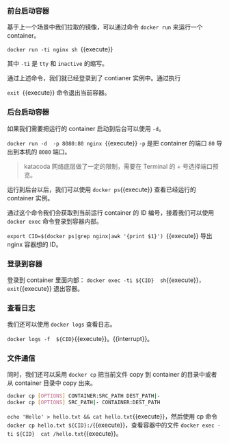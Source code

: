 ### 前台启动容器

基于上一个场景中我们拉取的镜像，可以通过命令 `docker run` 来运行一个 container。

`docker run -ti nginx sh `{{execute}}

其中 `-ti` 是 `tty` 和 `inactive` 的缩写。

通过上述命令，我们就已经登录到了 contianer 实例中。通过执行

`exit `{{execute}} 命令退出当前容器。



### 后台启动容器

如果我们需要把运行的 container 启动到后台可以使用 `-d`。

`docker run -d  -p 8080:80 nginx `{{execute}}  `-p` 是把 container 的端口 `80` 导出到本机的 `8080` 端口。

> katacoda 网络底层做了一定的限制，需要在 Terminal 的 + 号选择端口预览。

运行到后台以后，我们可以使用 `docker ps`{{execute}} 查看已经运行的 container 实例。

通过这个命令我们会获取到当前运行 container 的 ID 编号，接着我们可以使用 `docker exec` 命令登录到容器内部。

`export CID=$(docker ps|grep nginx|awk '{print $1}') `{{execute}} 导出 nginx 容器想的 ID。



### 登录到容器

登录到 container 里面内部：
`docker exec -ti ${CID}  sh`{{execute}}，`exit`{{execute}} 退出容器。



### 查看日志

我们还可以使用 `docker logs` 查看日志。

`docker logs -f  ${CID}`{{execute}}。{{interrupt}}。



### 文件通信

同时，我们还可以采用 `docker cp` 把当前文件 copy 到 container 的目录中或者从 container 目录中 copy 出来。

```bash
docker cp [OPTIONS] CONTAINER:SRC_PATH DEST_PATH|-
docker cp [OPTIONS] SRC_PATH|- CONTAINER:DEST_PATH
```

`echo 'Hello' > hello.txt && cat hello.txt`{{execute}}，然后使用 cp 命令 `docker cp hello.txt ${CID}:/`{{execute}}，查看容器中的文件 `docker exec -ti ${CID}  cat /hello.txt`{{execute}}。

